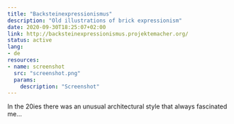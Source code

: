 ```yaml
---
title: "Backsteinexpressionismus"
description: "Old illustrations of brick expressionism"
date: 2020-09-30T18:25:07+02:00
link: http://backsteinexpressionismus.projektemacher.org/
status: active
lang:
- de
resources:
- name: screenshot
  src: "screenshot.png"
  params:
    description: "Screenshot"
---
```

In the 20ies there was an unusual architectural style that always fascinated me...
